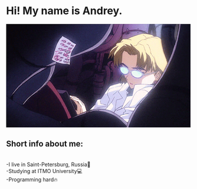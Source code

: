 <h1>Hi! My name is Andrey.</h1>
<img src="readme/coding.webp" height="281" width="500">
<h2>Short info about me:</h2>
<p><br>-I live in Saint-Petersburg, Russia🏢<br>-Studying at ITMO University💻<br>-Programming hard🔥</p>
<!--
<h2>Some stats:</h2>
![](https://github-profile-summary-cards.vercel.app/api/cards/stats?username=Psychosocial6&theme=solarized_dark)
[![GitHub Streak](https://github-readme-streak-stats.herokuapp.com/?user=Psychosocial6)](https://git.io/streak-stats)
[![Top Langs](https://github-readme-stats.vercel.app/api/top-langs/?username=Psychosocial6)](https://github.com/anuraghazra/github-readme-stats)
-->
